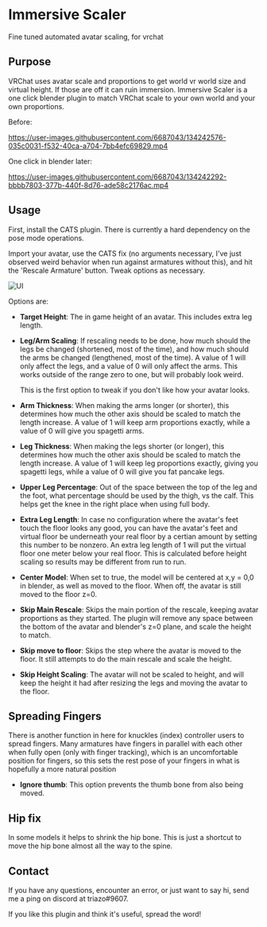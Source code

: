 Immersive Scaler
===========
Fine tuned automated avatar scaling, for vrchat

## Purpose

VRChat uses avatar scale and proportions to get world vr world size
and virtual height. If those are off it can ruin immersion. Immersive
Scaler is a one click blender plugin to match VRChat scale to your own
world and your own proportions.


Before:

https://user-images.githubusercontent.com/6687043/134242576-035c0031-f532-40ca-a704-7bb4efc69829.mp4



One click in blender later:

https://user-images.githubusercontent.com/6687043/134242292-bbbb7803-377b-440f-8d76-ade58c2176ac.mp4




## Usage

First, install the CATS plugin. There is currently a hard
dependency on the pose mode operations.

Import your avatar, use the CATS fix (no arguments necessary,
I've just observed weird behavior when run against armatures without
this), and hit the 'Rescale Armature' button. Tweak options as necessary.


![UI](https://triazo.net/files/blender_2021-09-22_17-41-16.png)

Options are:

- **Target Height**: The in game height of an avatar. This includes extra
  leg length.

- **Leg/Arm Scaling**: If rescaling needs to be done, how much should the
  legs be changed (shortened, most of the time), and how much should
  the arms be changed (lengthened, most of the time). A value of 1
  will only affect the legs, and a value of 0 will only affect the
  arms. This works outside of the range zero to one, but will probably
  look weird.

  This is the first option to tweak if you don't like how your avatar
  looks.

- **Arm Thickness**: When making the arms longer (or shorter), this
  determines how much the other axis should be scaled to match the
  length increase. A value of 1 will keep arm proportions exactly,
  while a value of 0 will give you spagetti arms.

- **Leg Thickness**: When making the legs shorter (or longer), this
  determines how much the other axis should be scaled to match the
  length increase. A value of 1 will keep leg proportions exactly,
  giving you spagetti legs, while a value of 0 will give you fat pancake
  legs.

- **Upper Leg Percentage**: Out of the space between the top of the leg
  and the foot, what percentage should be used by the thigh, vs the
  calf. This helps get the knee in the right place when using full
  body.

- **Extra Leg Length**: In case no configuration where the avatar's
  feet touch the floor looks any good, you can have the avatar's feet
  and virtual floor be underneath your real floor by a certian amount
  by setting this number to be nonzero. An extra leg length of 1 will
  put the virtual floor one meter below your real floor. This is
  calculated before height scaling so results may be different from
  run to run.

- **Center Model**: When set to true, the model will be centered at
  x,y = 0,0 in blender, as well as moved to the floor. When off,
  the avatar is still moved to the floor z=0.

- **Skip Main Rescale**: Skips the main portion of the rescale, keeping
  avatar proportions as they started. The plugin will remove any space
  between the bottom of the avatar and blender's z=0 plane, and scale
  the height to match.

- **Skip move to floor**: Skips the step where the avatar is moved to the
  floor. It still attempts to do the main rescale and scale the height.

- **Skip Height Scaling**: The avatar will not be scaled to height, and
  will keep the height it had after resizing the legs and moving the
  avatar to the floor.


## Spreading Fingers

There is another function in here for knuckles (index) controller
users to spread fingers. Many armatures have fingers in parallel with
each other when fully open (only with finger tracking), which is an
uncomfortable position for fingers, so this sets the rest pose of your
fingers in what is hopefully a more natural position

- **Ignore thumb**: This option prevents the thumb bone from also being moved.

## Hip fix

In some models it helps to shrink the hip bone. This is just a shortcut
to move the hip bone almost all the way to the spine.


## Contact

If you have any questions, encounter an error, or just want to say hi,
send me a ping on discord at triazo#9607.

If you like this plugin and think it's useful, spread the word!